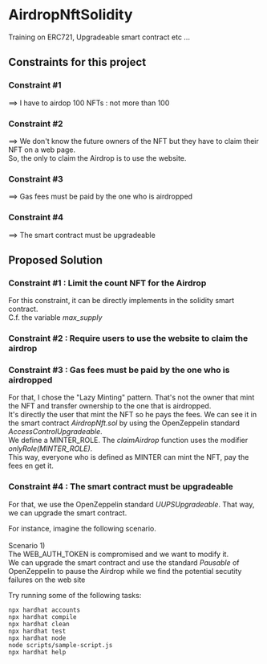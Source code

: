 # AirdropNftSolidity
Training on ERC721, Upgradeable smart contract etc ...

## Constraints for this project

 ### Constraint #1 

 ==> I have to airdop 100 NFTs : not more than 100

###  Constraint #2
==> We don't know the future owners of the NFT but they have to claim their NFT on a web page. <br>
    So, the only to claim the Airdrop is to use the website.


###  Constraint #3
==> Gas fees must be paid by the one who is airdropped 

### Constraint #4
==> The smart contract must be upgradeable




## Proposed Solution

### Constraint #1 : Limit the count NFT for the Airdrop
For this constraint, it can be directly implements in the solidity smart contract.<br>
C.f. the variable _max_supply_

### Constraint #2 : Require users to use the website to claim the airdrop

### Constraint #3 : Gas fees must be paid by the one who is airdropped 
For that, I chose the "Lazy Minting" pattern.
That's not the owner that mint the NFT and transfer ownership to the one that is airdropped.<br>
It's directly the user that mint the NFT so he pays the fees.
We can see it in the smart contract _AirdropNft.sol_ by using the OpenZeppelin standard _AccessControlUpgradeable_. <br>
We define a MINTER_ROLE.
The _claimAirdrop_ function uses the modifier _onlyRole(MINTER_ROLE)_. <br>
This way, everyone who is defined as MINTER can mint the NFT, pay the fees en get it.

### Constraint #4 : The smart contract must be upgradeable

For that, we use the OpenZeppelin standard _UUPSUpgradeable_.
That way, we can upgrade the smart contract.

For instance, imagine the following scenario.<br><br>
Scenario 1) <br>
The WEB_AUTH_TOKEN is compromised and we want to modify it.<br>
We can upgrade the smart contract and use the standard _Pausable_ of OpenZeppelin to pause the Airdrop while we find the potential secutity failures on the web site



Try running some of the following tasks:

```shell
npx hardhat accounts
npx hardhat compile
npx hardhat clean
npx hardhat test
npx hardhat node
node scripts/sample-script.js
npx hardhat help
```
